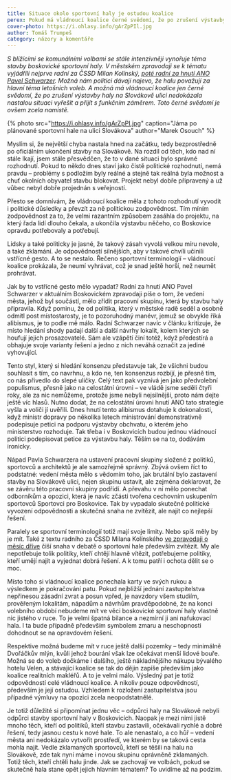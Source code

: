 ```yaml
---
title: Situace okolo sportovní haly je ostudou koalice
perex: Pokud má vládnoucí koalice černé svědomí, že po zrušení výstavby haly na Slovákově ulici nedokázala nastalou situaci vyřešit a přijít s funkčním záměrem, má je zcela oprávněně.
cover-photo: https://i.ohlasy.info/gArZpPIl.jpg
author: Tomáš Trumpeš
category: názory a komentáře
---
```


*S blížícími se komunálními volbami se stále intenzivněji vynořuje téma stavby boskovické sportovní haly. V městském zpravodaji se k tématu vyjádřili nejprve radní za ČSSD Milan Kolínský, [poté radní za hnutí ANO Pavel Schwarzer](http://www.boskovice.cz/assets/File.ashx?id_org=832&id_dokumenty=33065). Možná nám politici dávají najevo, že halu považují za hlavní téma letošních voleb. A možná má vládnoucí koalice jen černé svědomí, že po zrušení výstavby haly na Slovákově ulici nedokázala nastalou situaci vyřešit a přijít s funkčním záměrem. Toto černé svědomí je ovšem zcela namístě.*

{% photo src="https://i.ohlasy.info/gArZpPI.jpg" caption="Jáma po plánované sportovní hale na ulici Slovákova" author="Marek Osouch" %}

Myslím si, že největší chyba nastala hned na začátku, tedy bezprostředně po oficiálním ukončení stavby na Slovákově. Na rozdíl od těch, kdo nad ní stále lkají, jsem stále přesvědčen, že to v dané situaci bylo správné rozhodnutí. Pokud to někdo dnes staví jako čistě politické rozhodnutí, nemá pravdu – problémy s podložím byly reálné a stejně tak reálná byla možnost a chuť okolních obyvatel stavbu blokovat. Projekt nebyl dobře připravený a už vůbec nebyl dobře projednán s veřejností. 

Přesto se domnívám, že vládnoucí koalice měla z tohoto rozhodnutí vyvodit i politické důsledky a převzít za ně politickou zodpovědnost. Tím míním zodpovědnost za to, že velmi razantním způsobem zasáhla do projektu, na který řada lidí dlouho čekala, a ukončila výstavbu něčeho, co Boskovice opravdu potřebovaly a potřebují.

Lidsky a také politicky je jasné, že takový zásah vyvolá velkou míru nevole, a také zklamání. Je odpovědností silnějších, aby v takové chvíli učinili vstřícné gesto. A to se nestalo. Řečeno sportovní terminologií – vládnoucí koalice prokázala, že neumí vyhrávat, což je snad ještě horší, než neumět prohrávat.

Jak by to vstřícné gesto mělo vypadat? Radní za hnutí ANO Pavel Schwarzer v aktuálním Boskovickém zpravodaji píše o tom, že vedení města, jehož byl součástí, mělo zřídit pracovní skupinu, která by stavbu haly připravila. Když pominu, že od politika, který v městské radě seděl a osobně odmítl post místostarosty, je to pozoruhodný manévr, jemuž se obvykle říká alibismus, je to podle mě málo. Radní Schwarzer navíc v článku kritizuje, že místo hledání shody padají další a další návrhy lokalit, kolem kterých se houfují jejich prosazovatelé. Sám ale vzápětí činí totéž, když předestírá a obhajuje svoje varianty řešení a jedno z nich neváhá označit za jediné vyhovující.

Tento styl, který si hledání konsenzu představuje tak, že všichni budou souhlasit s tím, co navrhnu, a kdo ne, ten konsenzus rozbíjí, je přesně tím, co nás přivedlo do slepé uličky. Celý text pak vyznívá jen jako předvolební populismus, přesně jako na celostátní úrovni – ve vládě jsme seděli čtyři roky, ale za nic nemůžeme, protože jsme nebyli nejsilnější, proto nám dejte ještě víc hlasů. Nutno dodat, že na celostátní úrovni hnutí ANO tato strategie vyšla a voliči jí uvěřili. Dnes hnutí tento alibismus dotahuje k dokonalosti, když ministr dopravy po několika letech ministrování demonstrativně podepisuje petici na podporu výstavby obchvatu, o kterém jeho ministerstvo rozhoduje. Tak třeba i v Boskovicích budou jednou vládnoucí politici podepisovat petice za výstavbu haly. Těším se na to, dodávám ironicky.

Nápad Pavla Schwarzera na ustavení pracovní skupiny složené z politiků, sportovců a architektů je ale samozřejmě správný. Zbývá ovšem říct to podstatné: vedení města mělo s vědomím toho, jak brutální bylo zastavení stavby na Slovákově ulici, nejen skupinu ustavit, ale zejména deklarovat, že se závěru této pracovní skupiny podřídí. A převahu v ní mělo ponechat odborníkům a opozici, která je navíc zčásti tvořena cechovním uskupením sportovců Sportovci pro Boskovice. Tak by vypadalo skutečné politické vyvození odpovědnosti a skutečná snaha ne zvítězit, ale najít co nejlepší řešení.

Paralely se sportovní terminologií totiž mají svoje limity. Nebo spíš měly by je mít. Také z textu radního za ČSSD Milana Kolínského [ve zpravodaji o měsíc dříve](http://www.boskovice.cz/assets/File.ashx?id_org=832&id_dokumenty=32881) čiší snaha v debatě o sportovní hale především zvítězit. My ale nepotřebuje tolik politiky, kteří chtějí hlavně vítězit, potřebujeme politiky, kteří umějí najít a vyjednat dobrá řešení. A k tomu patří i ochota dělit se o moc.

Místo toho si vládnoucí koalice ponechala karty ve svých rukou a výsledkem je pokračování patu. Pokud nejbližší jednání zastupitelstva nepřinesou zásadní zvrat a posun vpřed, je navzdory všem studiím, prověřeným lokalitám, nápadům a návrhům pravděpodobné, že na konci volebního období nebudeme mít ve věci boskovické sportovní haly vlastně nic jistého v ruce. To je velmi špatná bilance a nezmírní ji ani nafukovací hala. I ta bude případně především symbolem zmaru a neschopnosti dohodnout se na opravdovém řešení.

Respektive možná budeme mít v ruce ještě další pozemky – tedy minimálně Dvořáčkův mlýn, kvůli jehož bourání však lze očekávat menší lidové bouře. Možná se do voleb dočkáme i dalšího, ještě nákladnějšího nákupu bývalého hotelu Velen, a stávající koalice se tak do dějin zapíše především jako koalice realitních makléřů. A to je velmi málo. Výsledný pat je totiž odpovědností celé vládnoucí koalice. A nikoliv pouze odpovědností, především je její ostudou. Vzhledem k rozložení zastupitelstva jsou případné výmluvy na opozici zcela neopodstatnělé.

Je totiž důležité si připomínat jednu věc – odpůrci haly na Slovákově nebyli odpůrci stavby sportovní haly v Boskovicích. Naopak je mezi nimi jistě mnoho těch, kteří od politiků, kteří stavbu zastavili, očekávali rychlé a dobré řešení, tedy jasnou cestu k nové hale. To ale nenastalo, a co hůř – vedení města ani nedokázalo vytvořit prostředí, ve kterém by se taková cesta mohla najít. Vedle zklamaných sportovců, kteří se těšili na halu na Slovákově, zde tak nyní máme i novou skupinu oprávněně zklamaných. Totiž těch, kteří chtěli halu jinde. Jak se zachovají ve volbách, pokud se skutečně hala stane opět jejich hlavním tématem? To uvidíme až na podzim.
